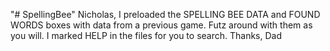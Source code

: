 "# SpellingBee" 
Nicholas,
I preloaded the SPELLING BEE DATA and FOUND WORDS boxes with data from a previous game.  Futz around with them as you will.
I marked HELP in the files for you to search.
Thanks, Dad
